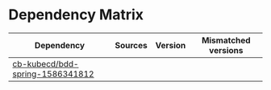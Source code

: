 # Dependency Matrix

Dependency | Sources | Version | Mismatched versions
---------- | ------- | ------- | -------------------
[cb-kubecd/bdd-spring-1586341812](https://github.com/cb-kubecd/bdd-spring-1586341812.git) |  | []() | 
